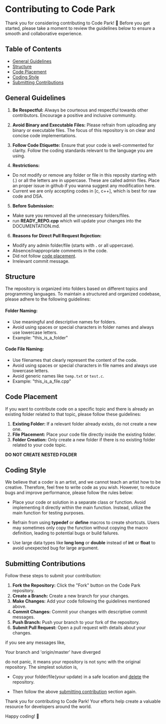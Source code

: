 # Contributing to Code Park

Thank you for considering contributing to Code Park! 🌳 Before you get started, please take a moment to review the guidelines below to ensure a smooth and collaborative experience.

## Table of Contents
- [General Guidelines](#general-guidelines)
- [Structure](#structure)
- [Code Placement](#code-placement)
- [Coding Style](#coding-style)
- [Submitting Contributions](#submitting-contributions)

## General Guidelines

1. **Be Respectful:** Always be courteous and respectful towards other contributors. Encourage a positive and inclusive community.

2. **Avoid Binary and Executable Files:** Please refrain from uploading any binary or executable files. The focus of this repository is on clear and concise code implementations.

3. **Follow Code Etiquette:** Ensure that your code is well-commented for clarity. Follow the coding standards relevant to the language you are using.

4. **Restrictions:**
- Do not modify or remove any folder or file in this reposity starting with (.) or all the letters are in uppercase. These are called admin files. Place an proper issue in github if you wanna suggest any modification here.
- Current we are only accepting codes in [c, c++], which is best for raw code and DSA.
   
5. **Before Submission:**
- Make sure you removed all the unnecessary folders/files.
- run **READY_REPO.cpp** which will update your changes into the DOCUMENTATION.md.

6. **Reasons for Direct Pull Request Rejection:**
- Modify any admin folder/file (starts with **.** or all uppercase).
- Absence/inappropriate comments in the code.
- Did not follow [code placement](#code-placement).
- Irrelevant commit message.

  
## Structure

The repository is organized into folders based on different topics and programming languages. To maintain a structured and organized codebase, please adhere to the following guidelines:

#### Folder Naming:
- Use meaningful and descriptive names for folders.
- Avoid using spaces or special characters in folder names and always use lowercase letters.
- Example: "this_is_a_folder"

#### Code File Naming:
- Use filenames that clearly represent the content of the code.
- Avoid using spaces or special characters in file names and always use lowercase letters.
- Avoid generic names like `temp.txt` or `test.c`.
- Example: "this_is_a_file.cpp"

## Code Placement

If you want to contribute code on a specific topic and there is already an existing folder related to that topic, please follow these guidelines:

1. **Existing Folder:** If a relevant folder already exists, do not create a new one.
2. **File Placement:** Place your code file directly inside the existing folder.
3. **Folder Creation:** Only create a new folder if there is no existing folder related to your code topic.

**DO NOT CREATE NESTED FOLDER**

## Coding Style
We believe that a coder is an artist, and we cannot teach an artist how to be creative. Therefore, feel free to write code as you wish. However, to reduce bugs and improve performance, please follow the rules below:

- Place your code or solution in a separate class or function. Avoid implementing it directly within the main function. Instead, utilize the main function for testing purposes.

- Refrain from using **typedef** or **define** macros to create shortcuts. Users may sometimes only copy the function without copying the macro definition, leading to potential bugs or build failures.

- Use large data types like **long long** or **double** instead of **int** or **float** to avoid unexpected bug for large argument.

## Submitting Contributions

Follow these steps to submit your contribution:

1. **Fork the Repository:** Click the "Fork" button on the Code Park repository.
2. **Create a Branch:** Create a new branch for your changes.
3. **Make Changes:** Add your code following the guidelines mentioned above.
4. **Commit Changes:** Commit your changes with descriptive commit messages.
5. **Push Branch:** Push your branch to your fork of the repository.
6. **Submit Pull Request:** Open a pull request with details about your changes.

if you see any messages like,
<p>Your branch and 'origin/master' have diverged</p>
do not panic, it means your repository is not sync with the original repository.
The simplest solution is,

- Copy your folder/file(your update) in a safe location and  [delete](https://docs.github.com/en/repositories/creating-and-managing-repositories/deleting-a-repository) the repository.
  
- Then follow the above [submitting contribution](#submitting-contributions) section again.

Thank you for contributing to Code Park! Your efforts help create a valuable resource for developers around the world.

Happy coding! 🚀
